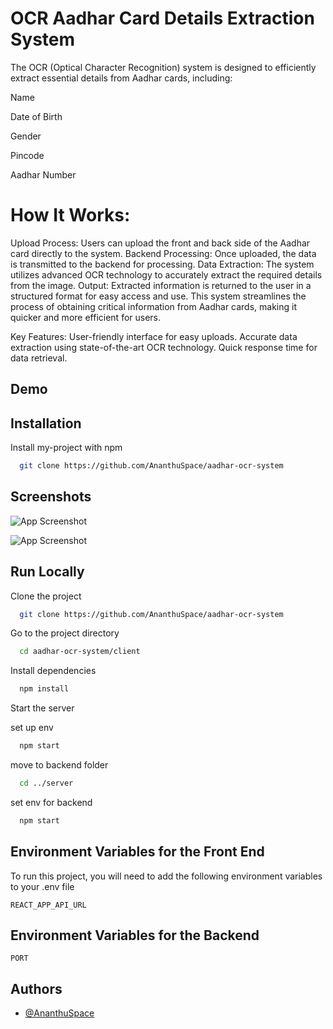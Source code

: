 
# OCR Aadhar Card Details Extraction System

The OCR (Optical Character Recognition) system is designed to efficiently extract essential details from Aadhar cards, including:

Name 

Date of Birth 

Gender

Pincode

Aadhar Number

# How It Works:
Upload Process: Users can upload the front and back side of  the Aadhar card directly to the system.
Backend Processing: Once uploaded, the data is transmitted to the backend for processing.
Data Extraction: The system utilizes advanced OCR technology to accurately extract the required details from the image.
Output: Extracted information is returned to the user in a structured format for easy access and use.
This system streamlines the process of obtaining critical information from Aadhar cards, making it quicker and more efficient for users.

Key Features:
User-friendly interface for easy uploads.
Accurate data extraction using state-of-the-art OCR technology.
Quick response time for data retrieval.



## Demo



## Installation

Install my-project with npm

```bash
  git clone https://github.com/AnanthuSpace/aadhar-ocr-system
```
    
## Screenshots

![App Screenshot]()

![App Screenshot]()


## Run Locally

Clone the project

```bash
  git clone https://github.com/AnanthuSpace/aadhar-ocr-system
```

Go to the project directory

```bash
  cd aadhar-ocr-system/client
```

Install dependencies

```bash
  npm install
```

Start the server

set up env 

```bash
  npm start
```

move to backend folder
```bash
  cd ../server
```

set env for backend

```bash
  npm start
```




## Environment Variables for the Front End

To run this project, you will need to add the following environment variables to your .env file

`REACT_APP_API_URL`

## Environment Variables for the Backend

`PORT`

## Authors

- [@AnanthuSpace](https://github.com/AnanthuSpace)